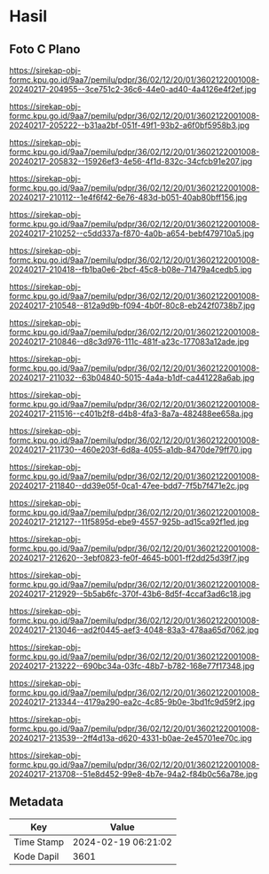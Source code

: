 # Hasil

## Foto C Plano

https://sirekap-obj-formc.kpu.go.id/9aa7/pemilu/pdpr/36/02/12/20/01/3602122001008-20240217-204955--3ce751c2-36c6-44e0-ad40-4a4126e4f2ef.jpg

https://sirekap-obj-formc.kpu.go.id/9aa7/pemilu/pdpr/36/02/12/20/01/3602122001008-20240217-205222--b31aa2bf-051f-49f1-93b2-a6f0bf5958b3.jpg

https://sirekap-obj-formc.kpu.go.id/9aa7/pemilu/pdpr/36/02/12/20/01/3602122001008-20240217-205832--15926ef3-4e56-4f1d-832c-34cfcb91e207.jpg

https://sirekap-obj-formc.kpu.go.id/9aa7/pemilu/pdpr/36/02/12/20/01/3602122001008-20240217-210112--1e4f6f42-6e76-483d-b051-40ab80bff156.jpg

https://sirekap-obj-formc.kpu.go.id/9aa7/pemilu/pdpr/36/02/12/20/01/3602122001008-20240217-210252--c5dd337a-f870-4a0b-a654-bebf479710a5.jpg

https://sirekap-obj-formc.kpu.go.id/9aa7/pemilu/pdpr/36/02/12/20/01/3602122001008-20240217-210418--fb1ba0e6-2bcf-45c8-b08e-71479a4cedb5.jpg

https://sirekap-obj-formc.kpu.go.id/9aa7/pemilu/pdpr/36/02/12/20/01/3602122001008-20240217-210548--812a9d9b-f094-4b0f-80c8-eb242f0738b7.jpg

https://sirekap-obj-formc.kpu.go.id/9aa7/pemilu/pdpr/36/02/12/20/01/3602122001008-20240217-210846--d8c3d976-111c-481f-a23c-177083a12ade.jpg

https://sirekap-obj-formc.kpu.go.id/9aa7/pemilu/pdpr/36/02/12/20/01/3602122001008-20240217-211032--63b04840-5015-4a4a-b1df-ca441228a6ab.jpg

https://sirekap-obj-formc.kpu.go.id/9aa7/pemilu/pdpr/36/02/12/20/01/3602122001008-20240217-211516--c401b2f8-d4b8-4fa3-8a7a-482488ee658a.jpg

https://sirekap-obj-formc.kpu.go.id/9aa7/pemilu/pdpr/36/02/12/20/01/3602122001008-20240217-211730--460e203f-6d8a-4055-a1db-8470de79ff70.jpg

https://sirekap-obj-formc.kpu.go.id/9aa7/pemilu/pdpr/36/02/12/20/01/3602122001008-20240217-211840--dd39e05f-0ca1-47ee-bdd7-7f5b7f471e2c.jpg

https://sirekap-obj-formc.kpu.go.id/9aa7/pemilu/pdpr/36/02/12/20/01/3602122001008-20240217-212127--11f5895d-ebe9-4557-925b-ad15ca92f1ed.jpg

https://sirekap-obj-formc.kpu.go.id/9aa7/pemilu/pdpr/36/02/12/20/01/3602122001008-20240217-212620--3ebf0823-fe0f-4645-b001-ff2dd25d39f7.jpg

https://sirekap-obj-formc.kpu.go.id/9aa7/pemilu/pdpr/36/02/12/20/01/3602122001008-20240217-212929--5b5ab6fc-370f-43b6-8d5f-4ccaf3ad6c18.jpg

https://sirekap-obj-formc.kpu.go.id/9aa7/pemilu/pdpr/36/02/12/20/01/3602122001008-20240217-213046--ad2f0445-aef3-4048-83a3-478aa65d7062.jpg

https://sirekap-obj-formc.kpu.go.id/9aa7/pemilu/pdpr/36/02/12/20/01/3602122001008-20240217-213222--690bc34a-03fc-48b7-b782-168e77f17348.jpg

https://sirekap-obj-formc.kpu.go.id/9aa7/pemilu/pdpr/36/02/12/20/01/3602122001008-20240217-213344--4179a290-ea2c-4c85-9b0e-3bd1fc9d59f2.jpg

https://sirekap-obj-formc.kpu.go.id/9aa7/pemilu/pdpr/36/02/12/20/01/3602122001008-20240217-213539--2ff4d13a-d620-4331-b0ae-2e45701ee70c.jpg

https://sirekap-obj-formc.kpu.go.id/9aa7/pemilu/pdpr/36/02/12/20/01/3602122001008-20240217-213708--51e8d452-99e8-4b7e-94a2-f84b0c56a78e.jpg


## Metadata

| Key        | Value               |
| ---------- | ------------------- |
| Time Stamp | 2024-02-19 06:21:02 |
| Kode Dapil | 3601                |



